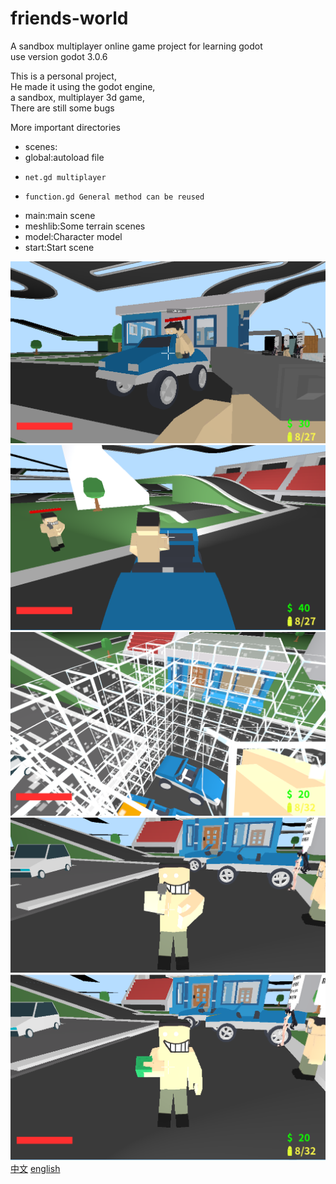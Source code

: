 # friends-world
A sandbox multiplayer online game project for learning godot  
use version godot 3.0.6  
  
This is a personal project,  
He made it using the godot engine,  
a sandbox, multiplayer 3d game,  
There are still some bugs  

More important directories  
* scenes:
*   global:autoload file
*     net.gd multiplayer
*     function.gd General method can be reused
- 	main:main scene
- 	meshlib:Some terrain scenes
- 	model:Character model
- 	start:Start scene

![alt](/img1.png)
![alt](/img2.png)
![alt](/img3.png)
![alt](/img4.png)
![alt](/img5.png)
[中文](/readme_zh.md)
[english](/README.md)
